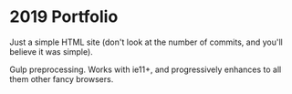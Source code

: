 # 2019 Portfolio
Just a simple HTML site (don't look at the number of commits, and you'll believe it was simple).

Gulp preprocessing. Works with ie11+, and progressively enhances to all them other fancy browsers.
